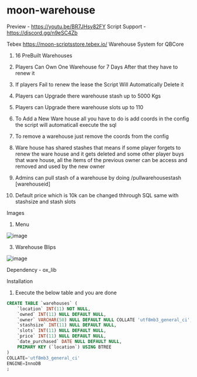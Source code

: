 # moon-warehouse

Preview - https://youtu.be/BR7JHsy82FY
Script Support - https://discord.gg/n9eSC4Zb

Tebex https://moon-scriptsstore.tebex.io/
Warehouse System for QBCore

1) 16 PreBuilt Warehouses

2) Players Can Own One Warehouse for 7 Days After that they have to renew it

3) If players Fail to renew the lease the Script Will Automatically Delete it

4) Players can Upgrade there warehouse stash up to 5000 Kgs

5) Players can Upgrade there warehouse slots up to 110

6) To Add a New Ware house all you have to do is add coords in the config the script will automaticall execute the sql

7) To remove a warehouse just remove the coords from the config

8) Ware house has shared stashes that means if some player forgets to renew the ware house and it gets deleted and some other player buys that ware house, all the items of the
previous owner can be access and removed and used by the new owner

9) Admins can pull stash of a warehouse by doing /pullwarehousestash [warehouseid]

10) Default price which is 10k can be changed thhrough SQL same with stashsize and stash slots

Images 

1) Menu

![image](https://github.com/OmiJod/moon-warehouse/assets/69292814/fa2b4fe1-60f9-490d-99f1-255409284cee)

3) Warehouse Blips

![image](https://github.com/OmiJod/moon-warehouse/assets/69292814/30bd48d7-4c27-4f38-9fd1-3658d7ff320f)

Dependency - ox_lib

Installation 
1) Execute the below table and you are done

```sql
CREATE TABLE `warehouses` (
	`location` INT(11) NOT NULL,
	`owned` INT(11) NULL DEFAULT NULL,
	`owner` VARCHAR(50) NULL DEFAULT NULL COLLATE 'utf8mb3_general_ci',
	`stashsize` INT(11) NULL DEFAULT NULL,
	`slots` INT(11) NULL DEFAULT NULL,
	`price` INT(11) NULL DEFAULT NULL,
	`date_purchased` DATE NULL DEFAULT NULL,
	PRIMARY KEY (`location`) USING BTREE
)
COLLATE='utf8mb3_general_ci'
ENGINE=InnoDB
;
